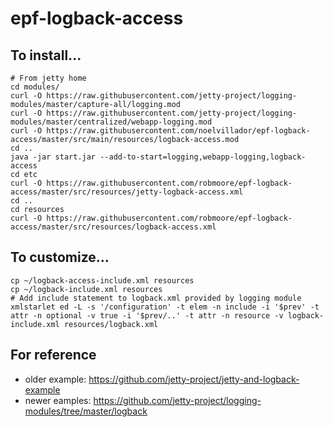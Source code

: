 # epf-logback-access

## To install...
```
# From jetty home
cd modules/
curl -O https://raw.githubusercontent.com/jetty-project/logging-modules/master/capture-all/logging.mod
curl -O https://raw.githubusercontent.com/jetty-project/logging-modules/master/centralized/webapp-logging.mod
curl -O https://raw.githubusercontent.com/noelvillador/epf-logback-access/master/src/main/resources/logback-access.mod
cd ..
java -jar start.jar --add-to-start=logging,webapp-logging,logback-access
cd etc
curl -O https://raw.githubusercontent.com/robmoore/epf-logback-access/master/src/resources/jetty-logback-access.xml
cd ..
cd resources
curl -O https://raw.githubusercontent.com/robmoore/epf-logback-access/master/src/resources/logback-access.xml
```
## To customize...
```
cp ~/logback-access-include.xml resources
cp ~/logback-include.xml resources
# Add include statement to logback.xml provided by logging module
xmlstarlet ed -L -s '/configuration' -t elem -n include -i '$prev' -t attr -n optional -v true -i '$prev/..' -t attr -n resource -v logback-include.xml resources/logback.xml
```
## For reference

- older example: https://github.com/jetty-project/jetty-and-logback-example
- newer eamples: https://github.com/jetty-project/logging-modules/tree/master/logback
